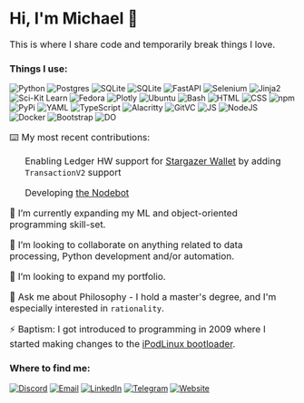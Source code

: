 <h1>Hi, I'm Michael 👋</h1>

<p style="font-size: 16px;">This is where I share code and temporarily break things I love.</p>

<h3>Things I use:</h3>
<p>
    <img alt="Python" src="https://img.shields.io/badge/Python-3776AB?logo=python&logoColor=fff" />
    <img alt="Postgres" src="https://img.shields.io/badge/Postgres-%23316192.svg?logo=postgresql&logoColor=white" />
    <img alt="SQLite" src="https://img.shields.io/badge/SQLite-%2307405e.svg?logo=sqlite&logoColor=white" />
    <img alt="SQLite" src="https://img.shields.io/badge/pandas-%23150458.svg?logo=pandas&logoColor=white" />
    <img alt="FastAPI" src="https://img.shields.io/badge/FastAPI-009485.svg?logo=fastapi&logoColor=white" />
    <img alt="Selenium" src="https://img.shields.io/badge/Selenium-43B02A?logo=selenium&logoColor=fff" />
    <img alt="Jinja2" src="https://img.shields.io/badge/jinja-white.svg?logo=jinja&logoColor=black" />
    <img alt="Sci-Kit Learn" src="https://img.shields.io/badge/scikit--learn-%23F7931E.svg?logo=scikit-learn&logoColor=white" />
    <img alt="Fedora" src="https://img.shields.io/badge/Fedora-51A2DA?logo=fedora&logoColor=fff" />
    <img alt="Plotly" src="https://img.shields.io/badge/Plotly-%233F4F75.svg?logo=plotly&logoColor=white" />
    <img alt="Ubuntu" src="https://img.shields.io/badge/Ubuntu-E95420?logo=ubuntu&logoColor=white" />
    <img alt="Bash" src="https://img.shields.io/badge/Bash-4EAA25?logo=gnubash&logoColor=fff" />
    <img alt="HTML" src="https://img.shields.io/badge/HTML-%23E34F26.svg?logo=html5&logoColor=white" />
    <img alt="CSS" src="https://img.shields.io/badge/CSS-1572B6?logo=css3&logoColor=fff" />
    <img alt="npm" src="https://img.shields.io/badge/npm-CB3837?logo=npm&logoColor=fff" />
    <img alt="PyPi" src="https://img.shields.io/badge/PyPI-3775A9?logo=pypi&logoColor=fff" />
    <img alt="YAML" src="https://img.shields.io/badge/YAML-CB171E?logo=yaml&logoColor=fff" />
    <img alt="TypeScript" src="https://img.shields.io/badge/TypeScript-3178C6?logo=typescript&logoColor=fff" />
    <img alt="Alacritty" src="https://img.shields.io/badge/Alacritty-F46D01?logo=alacritty&logoColor=fff" />
    <img alt="GitVC" src="https://img.shields.io/badge/Git-F05032?logo=git&logoColor=fff" />
    <img alt="JS" src="https://img.shields.io/badge/JavaScript-F7DF1E?logo=javascript&logoColor=000" />
    <img alt="NodeJS" src="https://img.shields.io/badge/Node.js-6DA55F?logo=node.js&logoColor=white" />
    <img alt="Docker" src="https://img.shields.io/badge/Docker-2496ED?logo=docker&logoColor=fff" />
    <img alt="Bootstrap" src="https://img.shields.io/badge/Bootstrap-7952B3?logo=bootstrap&logoColor=fff" />
    <img alt="DO" src="https://img.shields.io/badge/DigitalOcean-%230167ff.svg?logo=digitalOcean&logoColor=white" />
</p>
<div style="font-size: 16px;">
    <p>⌨️ My most recent contributions:</p>
    <ol>
        <p>Enabling Ledger HW support for <a href="https://github.com/buzzgreyday/stargazer-wallet-ledger">Stargazer Wallet</a> by adding <code>TransactionV2</code> support</p>
        <p>Developing <a href="https://github.com/buzzgreyday/hgtp-node-discord-bot">the Nodebot</a></p>
    </ol>
    <p>🌱 I’m currently expanding my ML and object-oriented programming skill-set.</p>
    <p>👯 I’m looking to collaborate on anything related to data processing, Python development and/or automation.</p>
    <p>🔭 I’m looking to expand my portfolio.</p>
    <p>💬 Ask me about Philosophy - I hold a master's degree, and I'm especially interested in <code>rationality</code>.</p>
    <p>⚡ Baptism: I got introduced to programming in 2009 where I started making changes to the <a href="https://github.com/crozone/ipodloader2">iPodLinux bootloader</a>.</p>
</div>

<h3>Where to find me:</h3>
<a href="https://discordapp.com/users/794353079825727500" target="_blank"><img alt="Discord" src="https://img.shields.io/badge/Discord-%235865F2.svg?&style=for-the-badge&logo=discord&logoColor=white" /></a>
<a href="mailto:micbr@pm.me" target="_blank"><img alt="Email" src="https://img.shields.io/badge/Proton%20Mail-6D4AFF?&style=for-the-badge&logo=protonmail&logoColor=fff" /></a>
<a href="https://www.linkedin.com/in/michael-ringdal" target="_blank"><img alt="LinkedIn" src="https://img.shields.io/badge/Linkedin-%230077B5.svg?&style=for-the-badge&logo=linkedin&logoColor=white" /></a>
<a href="https://t.me/buzzgreyday" target="_blank"><img alt="Telegram" src="https://img.shields.io/badge/Telegram-2CA5E0?&style=for-the-badge&logo=telegram&logoColor=white" /></a>
<a href="https://mringdal.com" target="_blank"><img alt="Website" src="https://img.shields.io/badge/https://-mringdal.com-blue?style=for-the-badge" />

